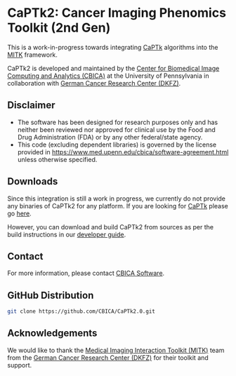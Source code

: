 # CaPTk2:  Cancer Imaging Phenomics Toolkit (2nd Gen)

This is a work-in-progress towards integrating [CaPTk](https://github.com/CBICA/CaPTk) algorithms into the [MITK](http://mitk.org/wiki/MITK) framework.

CaPTk2 is developed and maintained by the [Center for Biomedical Image Computing and Analytics (CBICA)](https://www.cbica.upenn.edu/) at the University of Pennsylvania in collaboration with [German Cancer Research Center (DKFZ)](https://www.dkfz.de/en/index.html). 

## Disclaimer
- The software has been designed for research purposes only and has neither been reviewed nor approved for clinical use by the Food and Drug Administration (FDA) or by any other federal/state agency.
- This code (excluding dependent libraries) is governed by the license provided in https://www.med.upenn.edu/cbica/software-agreement.html unless otherwise specified.

## Downloads

Since this integration is still a work in progress, we currently do not provide any binaries of CaPTk2 for any platform. If you are looking for [CaPTk](https://github.com/CBICA/CaPTk) please go [here](https://github.com/CBICA/CaPTk).

However, you can download and build CaPTk2 from sources as per the build instructions in our [developer guide](https://github.com/CBICA/CaPTk2.0/wiki/Developer-Guide).

## Contact
For more information, please contact <a href="mailto:software@cbica.upenn.edu">CBICA Software</a>.

## GitHub Distribution

```bash
git clone https://github.com/CBICA/CaPTk2.0.git
```

## Acknowledgements
We would like to thank the [Medical Imaging Interaction Toolkit (MITK)](https://www.mitk.org/) team from the [German Cancer Research Center (DKFZ)](https://www.dkfz.de/en/index.html) for their toolkit and support.
